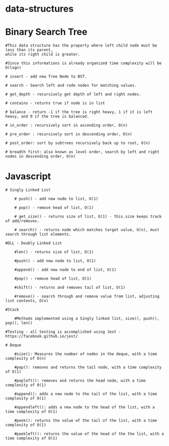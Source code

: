 # data-structures

# Binary Search Tree

    #This data structure has the property where left child node must be less than its parent,
    while its right child is greater. 

    #Since this informations is already organized time complexity will be O(logn)

    # insert - add new Tree Node to BST. 

    # search - Search left and rode nodes for matching values.

    # get_depth - recursively get depth of left and right nodes.

    # contains - returns true if node is in list

    # balance - return -1 if the tree is right heavy, 1 if it is left heavy, and 0 if the tree is balanced.

    # in_order : recursively sort in ascending order, O(n)

    # pre_order : recursively sort in descending order, O(n)

    # post_order: sort by subtrees recursively back up to root, O(n)

    # breadth first: also known as level order, search by left and right nodes in descending order, O(n)


# Javascript

    # Singly Linked List

        # push() - add new node to list, O(1)

        # pop() - remove head of list, O(1)

        # get_size() - returns size of list, O(1) - this.size keeps track of add/removes.

        # search() - returns node which matches target value, O(n), must search through list elements.

    #DLL - Doubly Linked List

        #len() - returns size of list, O(1)

        #push() - add new node to list, O(1)

        #append() - add new node to end of list, O(1)

        #pop() - remove head of list, O(1)

        #shift() - returns and removes tail of list, O(1)

        #remove() - search through and remove value from list, adjusting list contents, O(n)

    #Stack

        #Methods implemented using a Singly linked list, size(), push(), pop(), len()

    #Testing - all testing is accomplished using Jest - https://facebook.github.io/jest/

    # Deque

        #size(): Measures the number of nodes in the deque, with a time complexity of O(n)

        #pop(): removes and returns the tail node, with a time complexity of O(1)

        #popleft(): removes and returns the head node, with a time complexity of O(1)

        #append(): adds a new node to the tail of the list, with a time complexity of O(1)

        #appendleft(): adds a new node to the head of the list, with a time complexity of O(1)

        #peek(): returns the value of the tail of the list, with a time complexity of O(1)

        #peekleft(): returns the value of the head of the the list, with a time complexity of O(1)